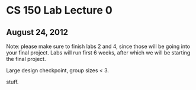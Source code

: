 CS 150 Lab Lecture 0
====================
August 24, 2012
---------------

Note: please make sure to finish labs 2 and 4, since those will be going
into your final project. Labs will run first 6 weeks, after which we will
be starting the final project.

Large design checkpoint, group sizes < 3.

stuff.

